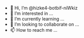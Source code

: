- 👋 Hi, I’m @hizke4-botbif-niWkiz
- 👀 I’m interested in ...
- 🌱 I’m currently learning ...
- 💞️ I’m looking to collaborate on ...
- 📫 How to reach me ...

<!---
hizke4-botbif-niWkiz/hizke4-botbif-niWkiz is a ✨ special ✨ repository because its `README.md` (this file) appears on your GitHub profile.
You can click the Preview link to take a look at your changes.
--->
